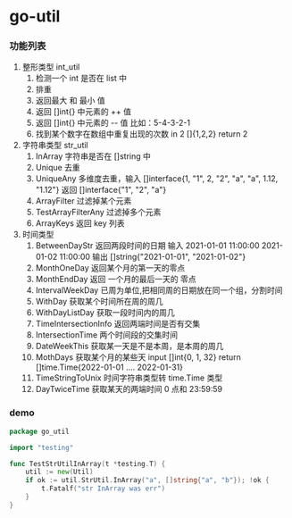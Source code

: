 # go-util 

### 功能列表
1. 整形类型 int_util
   1. 检测一个 int 是否在 list 中
   2. 排重
   3. 返回最大 和 最小 值
   4. 返回 []int{} 中元素的 ++ 值
   5. 返回 []int{} 中元素的 -- 值 比如：5-4-3-2-1
   6. 找到某个数字在数组中重复出现的次数 in 2 []{1,2,2} return 2
2. 字符串类型 str_util
   1. InArray 字符串是否在 []string 中
   2. Unique 去重
   3. UniqueAny 多维度去重，输入 []interface{1, "1", 2, "2", "a", "a", 1.12, "1.12"} 返回 []interface{"1", "2", "a"}
   4. ArrayFilter 过滤掉某个元素
   5. TestArrayFilterAny 过滤掉多个元素
   6. ArrayKeys 返回 key 列表
3. 时间类型
   1. BetweenDayStr 返回两段时间的日期 输入 2021-01-01 11:00:00  2021-01-02 11:00:00  输出 []string{"2021-01-01", "2021-01-02"}
   2. MonthOneDay 返回某个月的第一天的零点
   3. MonthEndDay 返回 一个月的最后一天的 零点
   4. IntervalWeekDay 已周为单位,把相同周的日期放在同一个组，分割时间
   5. WithDay 获取某个时间所在周的周几
   6. WithDayListDay 获取一段时间内的周几
   7. TimeIntersectionInfo 返回两端时间是否有交集
   8. IntersectionTime 两个时间段的交集时间
   9. DateWeekThis 获取某一天是不是本周，是本周的周几 
   10. MothDays 获取某个月的某些天 input []int{0, 1, 32} return []time.Time{2022-01-01 .... 2022-01-31}
   11. TimeStringToUnix 时间字符串类型转 time.Time 类型
   12. DayTwiceTime 获取某天的两端时间 0 点和 23:59:59

### demo
```go
package go_util

import "testing"

func TestStrUtilInArray(t *testing.T) {
	util := new(Util)
	if ok := util.StrUtil.InArray("a", []string{"a", "b"}); !ok {
		t.Fatalf("str InArray was err")
	}
}
```
